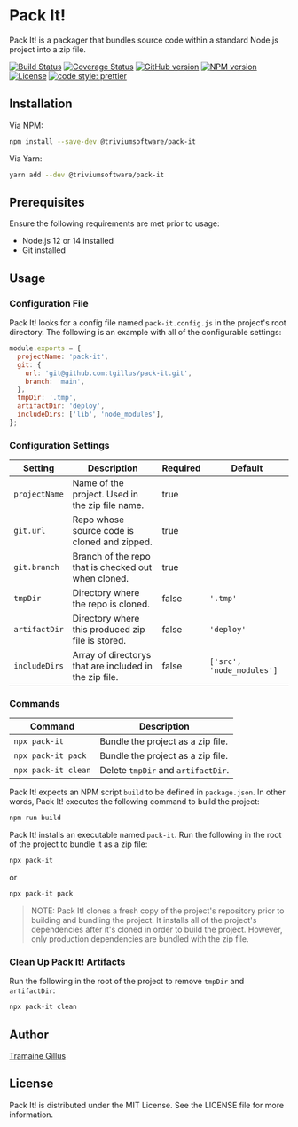 # Pack It!

Pack It! is a packager that bundles source code within a standard Node.js project into a zip file.

[![Build Status](https://app.travis-ci.com/tgillus/pack-it.svg?branch=main)](https://app.travis-ci.com/tgillus/pack-it)
[![Coverage Status](https://coveralls.io/repos/github/tgillus/pack-it/badge.svg?branch=main)](https://coveralls.io/github/tgillus/pack-it?branch=main)
[![GitHub version](https://img.shields.io/github/package-json/v/tgillus/pack-it)](https://github.com/tgillus/pack-it#readme)
[![NPM version](https://img.shields.io/npm/v/@triviumsoftware/pack-it)](https://www.npmjs.com/package/@triviumsoftware/pack-it)
[![License](https://img.shields.io/npm/l/@triviumsoftware/pack-it)](https://github.com/tgillus/pack-it/blob/main/LICENSE)
[![code style: prettier](https://img.shields.io/badge/code_style-prettier-ff69b4.svg?style=flat-square)](https://github.com/prettier/prettier)

## Installation

Via NPM:

```bash
npm install --save-dev @triviumsoftware/pack-it
```

Via Yarn:

```bash
yarn add --dev @triviumsoftware/pack-it
```

## Prerequisites

Ensure the following requirements are met prior to usage:

- Node.js 12 or 14 installed
- Git installed

## Usage

### Configuration File

Pack It! looks for a config file named `pack-it.config.js` in the project's root directory. The following is an example with all of the configurable settings:

```javascript
module.exports = {
  projectName: 'pack-it',
  git: {
    url: 'git@github.com:tgillus/pack-it.git',
    branch: 'main',
  },
  tmpDir: '.tmp',
  artifactDir: 'deploy',
  includeDirs: ['lib', 'node_modules'],
};
```

### Configuration Settings

| Setting       | Description                                            | Required | Default                   |
| ------------- | ------------------------------------------------------ | -------- | ------------------------- |
| `projectName` | Name of the project. Used in the zip file name.        | true     |                           |
| `git.url`     | Repo whose source code is cloned and zipped.           | true     |                           |
| `git.branch`  | Branch of the repo that is checked out when cloned.    | true     |                           |
| `tmpDir`      | Directory where the repo is cloned.                    | false    | `'.tmp'`                  |
| `artifactDir` | Directory where this produced zip file is stored.      | false    | `'deploy'`                |
| `includeDirs` | Array of directorys that are included in the zip file. | false    | `['src', 'node_modules']` |

### Commands

| Command             | Description                        |
| ------------------- | ---------------------------------- |
| `npx pack-it`       | Bundle the project as a zip file.  |
| `npx pack-it pack`  | Bundle the project as a zip file.  |
| `npx pack-it clean` | Delete `tmpDir` and `artifactDir`. |

Pack It! expects an NPM script `build` to be defined in `package.json`. In other words, Pack It! executes the following command to build the project:

```bash
npm run build
```

Pack It! installs an executable named `pack-it`. Run the following in the root of the project to bundle it as a zip file:

```bash
npx pack-it
```

or

```bash
npx pack-it pack
```

> NOTE: Pack It! clones a fresh copy of the project's repository prior to building and bundling the project. It installs all of the project's dependencies after it's cloned in order to build the project. However, only production dependencies are bundled with the zip file.

### Clean Up Pack It! Artifacts

Run the following in the root of the project to remove `tmpDir` and `artifactDir`:

```bash
npx pack-it clean
```

## Author

[Tramaine Gillus](https://tramaine.me)

## License

Pack It! is distributed under the MIT License. See the LICENSE file for more information.
